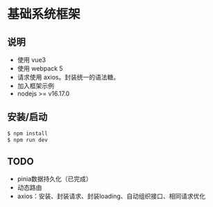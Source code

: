 # 基础系统框架

## 说明

- 使用 vue3
- 使用 webpack 5
- 请求使用 axios。封装统一的语法糖。
- 加入框架示例
- nodejs >= v16.17.0

## 安装/启动

```bash
$ npm install
$ npm run dev
```


## TODO

- pinia数据持久化（已完成）
- 动态路由
- axios：安装、封装请求、封装loading、自动组织接口、相同请求优化